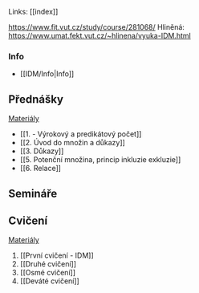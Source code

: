 Links: [[index]]

https://www.fit.vut.cz/study/course/281068/
Hliněná: https://www.umat.fekt.vut.cz/~hlinena/vyuka-IDM.html
### Info
- [[IDM/Info|Info]]

## Přednášky
[Materiály](https://www.umat.fekt.vut.cz/~hlinena/IDM/Prednasky/)
- [[1. - Výrokový a predikátový počet]]
- [[2. Úvod do množin a důkazy]]
- [[3. Důkazy]]
- [[5. Potenční množina, princip inkluzie exkluzie]]
- [[6. Relace]]
## Semináře

## Cvičení
[Materiály](https://www.umat.fekt.vut.cz/~hlinena/IDM/SadyUloh/)
1. [[První cvičení - IDM]]
2. [[Druhé cvičení]]
3. [[Osmé cvičení]]
4. [[Deváté cvičení]]
